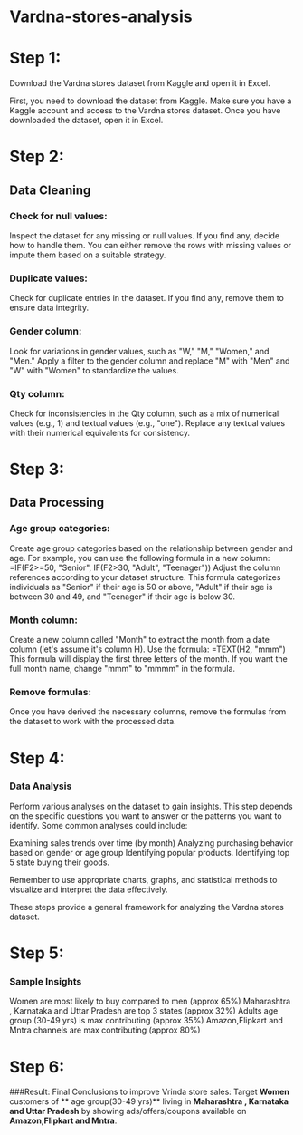 # Vardna-stores-analysis
   
# Step 1:
Download the Vardna stores dataset from Kaggle and open it in Excel.

   First, you need to download the dataset from Kaggle. Make sure you have a Kaggle account and access to the Vardna stores dataset. Once you have downloaded the dataset, open it in Excel.

# Step 2: 
## Data Cleaning

### Check for null values:
Inspect the dataset for any missing or null values. If you find any, decide how to handle them. You can either remove the rows with missing values or impute       them based on a suitable strategy.

### Duplicate values:
 Check for duplicate entries in the dataset. If you find any, remove them to ensure data integrity.

### Gender column:
Look for variations in gender values, such as "W," "M," "Women," and "Men." Apply a filter to the gender column and replace "M" with "Men" and "W" with           "Women" to standardize the values.

### Qty column:
 Check for inconsistencies in the Qty column, such as a mix of numerical values (e.g., 1) and textual values (e.g., "one"). Replace any textual values with         their numerical equivalents for consistency.

# Step 3:
## Data Processing

### Age group categories:
Create age group categories based on the relationship between gender and age. For example, you can use the following formula in a new column:
    =IF(F2>=50, "Senior", IF(F2>30, "Adult", "Teenager"))
     Adjust the column references according to your dataset structure. This formula categorizes individuals as "Senior" if their age is 50 or above, "Adult" if        their age is between 30 and 49, and "Teenager" if their age is below 30.

### Month column:
 Create a new column called "Month" to extract the month from a date column (let's assume it's column H). Use the formula:
    =TEXT(H2, "mmm")
    This formula will display the first three letters of the month. If you want the full month name, change "mmm" to "mmmm" in the formula.

### Remove formulas:
 Once you have derived the necessary columns, remove the formulas from the dataset to work with the processed data.

# Step 4:
### Data Analysis

Perform various analyses on the dataset to gain insights. This step depends on the specific questions you want to answer or the patterns you want to identify.     Some common analyses could include:

   Examining sales trends over time (by month)
    Analyzing purchasing behavior based on gender or age group
    Identifying popular products.
    Identifying top 5 state buying their goods.


Remember to use appropriate charts, graphs, and statistical methods to visualize and interpret the data effectively.

These steps provide a general framework for analyzing the Vardna stores dataset.


# Step 5:
### Sample Insights
Women are most likely to buy compared to men (approx 65%)
Maharashtra , Karnataka and Uttar Pradesh are top 3 states (approx 32%)
Adults age group (30-49 yrs)  is max contributing (approx 35%)
Amazon,Flipkart and Mntra channels are max contributing (approx 80%)

# Step 6:
###Result:
       Final Conclusions to  improve Vrinda store sales:
	      Target **Women** customers of ** age group(30-49 yrs)** living in **Maharashtra , Karnataka and Uttar Pradesh** by showing ads/offers/coupons available on **Amazon,Flipkart and Mntra**. 




